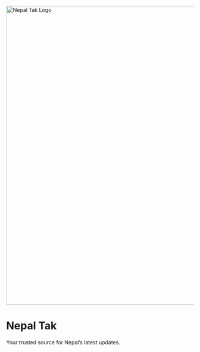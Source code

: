 <p align="top">
  <img src="https://raw.githubusercontent.com/USERNAME/REPOSITORY/main/nepaltak-logo.png" alt="Nepal Tak Logo" width="800"/>
</p>

<h1 align="top">Nepal Tak</h1>
<p align="top">Your trusted source for Nepal’s latest updates.</p>
